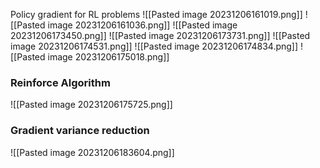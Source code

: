 Policy gradient for RL problems
![[Pasted image 20231206161019.png]]
![[Pasted image 20231206161036.png]]
![[Pasted image 20231206173450.png]]
![[Pasted image 20231206173731.png]]
![[Pasted image 20231206174531.png]]
![[Pasted image 20231206174834.png]]
![[Pasted image 20231206175018.png]]

### Reinforce Algorithm
![[Pasted image 20231206175725.png]]

### Gradient variance reduction
![[Pasted image 20231206183604.png]]

